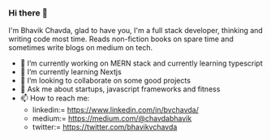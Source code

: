 ### Hi there 👋

I'm Bhavik Chavda, glad to have you, I'm a full stack developer, thinking and writing code most time. Reads non-fiction books on spare time and sometimes write blogs on medium on tech.

- 🔭 I’m currently working on MERN stack and currently learning typescript
- 🌱 I’m currently learning Nextjs
- 👯 I’m looking to collaborate on some good projects
- 💬 Ask me about startups, javascript frameworks and fitness
- 📫 How to reach me: 
  - linkedin:= https://www.linkedin.com/in/bvchavda/
  - medium:= https://medium.com/@chavdabhavik
  - twitter:= https://twitter.com/bhavikvchavda
